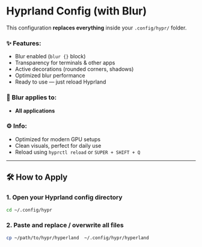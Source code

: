 # Hyprland Config (with Blur)

This configuration **replaces everything** inside your `.config/hypr/` folder.

### ✨ Features:
- Blur enabled (`blur {}` block)
- Transparency for terminals & other apps
- Active decorations (rounded corners, shadows)
- Optimized blur performance
- Ready to use — just reload Hyprland

### 🧩 Blur applies to:
- **All applications**

### ⚙️ Info:
- Optimized for modern GPU setups
- Clean visuals, perfect for daily use
- Reload using `hyprctl reload` or `SUPER + SHIFT + Q`

---

## 🛠️ How to Apply

### 1. Open your Hyprland config directory  
```bash
cd ~/.config/hypr
```
### 2. Paste and replace / overwrite all files  
```bash
cp ~/path/to/hypr/hyperland  ~/.config/hypr/hyperland
